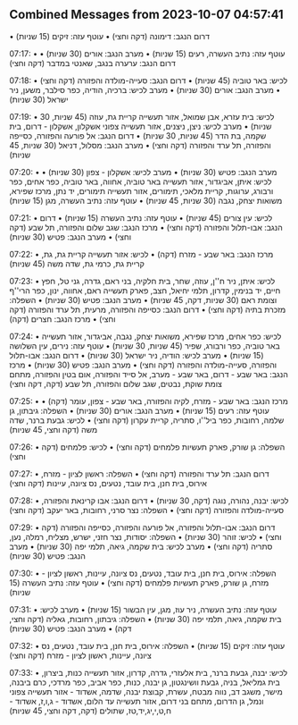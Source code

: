 ## Combined Messages from 2023-10-07 04:57:41

• דרום הנגב: דימונה (דקה וחצי)
• עוטף עזה: זיקים (15 שניות)

07:17:
• עוטף עזה: נתיב העשרה, רעים (15 שניות)
• מערב הנגב: אורים (30 שניות)
• דרום הנגב: ערערה בנגב, שאנטי במדבר (דקה וחצי)

07:18:
• לכיש: באר טוביה (45 שניות)
• דרום הנגב: סעייה-מולדה והפזורה (דקה וחצי)
• מערב הנגב: אורים (30 שניות)
• מערב לכיש: ברכיה, הודיה, כפר סילבר, משען, ניר ישראל (30 שניות)

07:19:
• לכיש: בית עזרא, אבן שמואל, אזור תעשייה קריית גת, עוזה (45 שניות, 30 שניות)
• מערב לכיש: ניצן, ניצנים, אזור תעשייה צפוני אשקלון, אשקלון - דרום, בית שקמה, בת הדר (45 שניות, 30 שניות)
• דרום הנגב: אל פורעה והפזורה, כסייפה והפזורה, תל ערד והפזורה (דקה וחצי)
• מערב הנגב: מסלול, דניאל (30 שניות, 45 שניות)

07:20:
• מערב הנגב: פטיש (30 שניות)
• מערב לכיש: אשקלון - צפון (30 שניות)
• לכיש: איתן, אביגדור, אזור תעשייה באר טוביה, אחווה, באר טוביה, כפר אחים, כפר ורבורג, ערוגות, קריית מלאכי, תימורים, אזור תעשייה תימורים, יד נתן, מרכז שפירא, משואות יצחק, נגבה (30 שניות, 45 שניות)
• עוטף עזה: נתיב העשרה, מגן (15 שניות)

07:21:
• לכיש: עין צורים (45 שניות)
• עוטף עזה: נתיב העשרה (15 שניות)
• דרום הנגב: אבו-תלול והפזורה (דקה וחצי)
• מרכז הנגב: שגב שלום והפזורה, תל שבע (דקה וחצי)
• מערב הנגב: פטיש (30 שניות)

07:22:
• מרכז הנגב: באר שבע - מזרח (דקה)
• לכיש: אזור תעשייה קריית גת, גת, קריית גת, כרמי גת, שדה משה (45 שניות)

07:23:
• לכיש: איתן, ניר ח''ן, עוזה, שחר, בית חלקיה, בני ראם, גדרה, גני טל, חפץ חיים, יד בנימין, קדרון, תלמי יחיאל, חצב, פארק תעשייה ראם, אחווה, ינון, כפר הרי''ף וצומת ראם (30 שניות, דקה, 45 שניות)
• מערב הנגב: פטיש (30 שניות)
• השפלה: מזכרת בתיה (דקה וחצי)
• דרום הנגב: כסייפה והפזורה, מרעית, תל ערד והפזורה (דקה וחצי)
• מרכז הנגב: חצרים (דקה)

07:24:
• לכיש: כפר אחים, מרכז שפירא, משואות יצחק, נגבה, אביגדור, אזור תעשייה באר טוביה, כפר ורבורג, שפיר (45 שניות, 30 שניות)
• עוטף עזה: נירים, עין השלושה (15 שניות)
• מערב לכיש: הודיה, ניר ישראל (30 שניות)
• דרום הנגב: אבו-תלול והפזורה, סעייה-מולדה והפזורה (דקה וחצי)
• מערב הנגב: פטיש (30 שניות)
• מרכז הנגב: באר שבע - דרום, באר שבע - מערב, אל סייד והפזורה, אום בטין והפזורה, מתחם צומת שוקת, נבטים, שגב שלום והפזורה, תל שבע (דקה, דקה וחצי)

07:25:
• מרכז הנגב: באר שבע - מזרח, לקיה והפזורה, באר שבע - צפון, עומר (דקה)
• עוטף עזה: רעים (15 שניות)
• מערב הנגב: אורים (30 שניות)
• השפלה: גיבתון, גן שלמה, רחובות, כפר ביל''ו, סתריה, קריית עקרון (דקה וחצי)
• לכיש: גבעת ברנר, שדה משה (דקה וחצי, 45 שניות)

07:26:
• השפלה: גן שורק, פארק תעשיות פלמחים (דקה וחצי)
• לכיש: פלמחים (דקה וחצי)

07:27:
• דרום הנגב: תל ערד והפזורה (דקה וחצי)
• השפלה: ראשון לציון - מזרח, אירוס, בית חנן, בית עובד, נטעים, נס ציונה, עיינות (דקה וחצי)

07:28:
• לכיש: יבנה, נהורה, נוגה (דקה, 30 שניות)
• דרום הנגב: אבו קרינאת והפזורה, סעייה-מולדה והפזורה (דקה וחצי)
• השפלה: נצר סרני, רחובות, באר יעקב (דקה וחצי)

07:29:
• דרום הנגב: אבו-תלול והפזורה, אל פורעה והפזורה, כסייפה והפזורה (דקה וחצי)
• לכיש: זוהר (30 שניות)
• השפלה: יסודות, נצר חזני, ישרש, מצליח, רמלה, נען, סתריה (דקה וחצי)
• מערב לכיש: בית שקמה, גיאה, תלמי יפה (30 שניות)
• מערב הנגב: פטיש (30 שניות)

07:30:
• השפלה: אירוס, בית חנן, בית עובד, נטעים, נס ציונה, עיינות, ראשון לציון - מזרח, גן שורק, פארק תעשיות פלמחים (דקה וחצי)
• עוטף עזה: נתיב העשרה (15 שניות)

07:31:
• עוטף עזה: נתיב העשרה, ניר עוז, מגן, עין הבשור (15 שניות)
• מערב לכיש: בית שקמה, גיאה, תלמי יפה (30 שניות)
• השפלה: גיבתון, רחובות, גאליה (דקה וחצי, דקה)
• מערב הנגב: פטיש (30 שניות)

07:32:
• עוטף עזה: זיקים (15 שניות)
• השפלה: אירוס, בית חנן, בית עובד, נטעים, נס ציונה, עיינות, ראשון לציון - מזרח (דקה וחצי)

07:33:
• לכיש: יבנה, גבעת ברנר, בית אלעזרי, גדרה, קדרון, אזור תעשייה כנות, ביצרון, בית גמליאל, בניה, גבעת וושינגטון, גן יבנה, כנות, כפר אביב, כפר מרדכי, כרם ביבנה, מישר, משגב דב, נווה מבטח, עשרת, קבוצת יבנה, שדמה, אשדוד - אזור תעשייה צפוני ונמל, גן הדרום, מתחם בני דרום, אזור תעשייה עד הלום, אשדוד - ג,ו,ז, אשדוד - ח,ט,י,יג,יד,טז, שתולים (דקה, דקה וחצי, 45 שניות)

